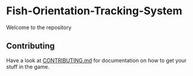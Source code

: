 # Fish-Orientation-Tracking-System

Welcome to the repository

## Contributing

Have a look at [CONTRIBUTING.md](CONTRIBUTING.md) for documentation on how to get your stuff in the game.
